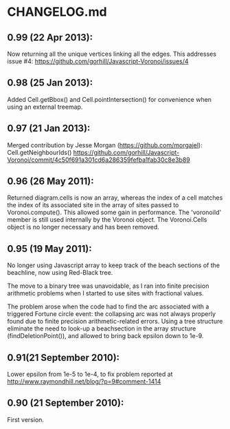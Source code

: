 
# CHANGELOG.md

## 0.99 (22 Apr 2013):

Now returning all the unique vertices linking all the edges. This addresses
issue #4: https://github.com/gorhill/Javascript-Voronoi/issues/4

## 0.98 (25 Jan 2013):

Added Cell.getBbox() and Cell.pointIntersection() for convenience when using
an external treemap.

## 0.97 (21 Jan 2013):

Merged contribution by Jesse Morgan (https://github.com/morgajel):
Cell.getNeighbourIds()
https://github.com/gorhill/Javascript-Voronoi/commit/4c50f691a301cd6a286359fefba1fab30c8e3b89

## 0.96 (26 May 2011):

Returned diagram.cells is now an array, whereas the index of a cell
matches the index of its associated site in the array of sites passed
to Voronoi.compute(). This allowed some gain in performance. The
'voronoiId' member is still used internally by the Voronoi object.
The Voronoi.Cells object is no longer necessary and has been removed.

## 0.95 (19 May 2011):

No longer using Javascript array to keep track of the beach sections of
the beachline, now using Red-Black tree.

The move to a binary tree was unavoidable, as I ran into finite precision
arithmetic problems when I started to use sites with fractional values.

The problem arose when the code had to find the arc associated with a
triggered Fortune circle event: the collapsing arc was not always properly
found due to finite precision arithmetic-related errors. Using a tree structure
eliminate the need to look-up a beachsection in the array structure
(findDeletionPoint()), and allowed to bring back epsilon down to 1e-9.

## 0.91(21 September 2010):

Lower epsilon from 1e-5 to 1e-4, to fix problem reported at
http://www.raymondhill.net/blog/?p=9#comment-1414

## 0.90 (21 September 2010):

First version.

